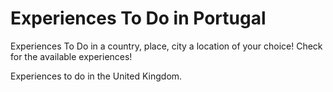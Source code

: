# Experiences To Do in Portugal

Experiences To Do in a country, place, city a location of your choice! Check for the available experiences!

Experiences to do in the United Kingdom.
